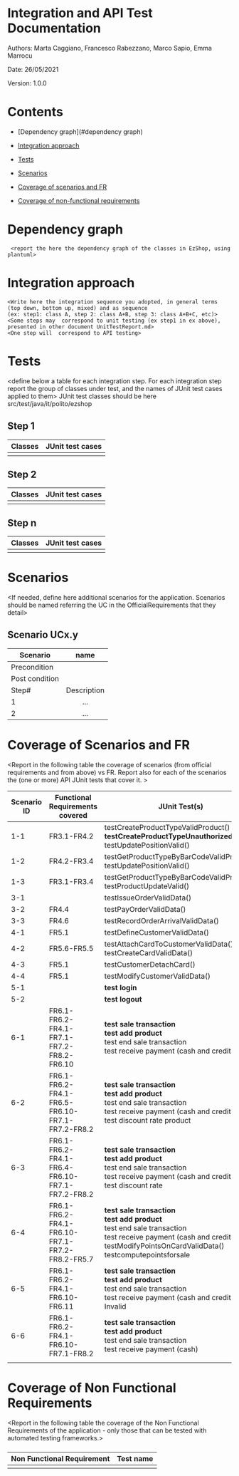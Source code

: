# Integration and API Test Documentation

Authors: Marta Caggiano, Francesco Rabezzano, Marco Sapio, Emma Marrocu

Date: 26/05/2021

Version: 1.0.0

# Contents

- [Dependency graph](#dependency graph)

- [Integration approach](#integration)

- [Tests](#tests)

- [Scenarios](#scenarios)

- [Coverage of scenarios and FR](#scenario-coverage)
- [Coverage of non-functional requirements](#nfr-coverage)



# Dependency graph 

     <report the here the dependency graph of the classes in EzShop, using plantuml>

# Integration approach

    <Write here the integration sequence you adopted, in general terms (top down, bottom up, mixed) and as sequence
    (ex: step1: class A, step 2: class A+B, step 3: class A+B+C, etc)> 
    <Some steps may  correspond to unit testing (ex step1 in ex above), presented in other document UnitTestReport.md>
    <One step will  correspond to API testing>



#  Tests

   <define below a table for each integration step. For each integration step report the group of classes under test, and the names of
     JUnit test cases applied to them> JUnit test classes should be here src/test/java/it/polito/ezshop

## Step 1
| Classes  | JUnit test cases |
|--|--|
|||


## Step 2
| Classes  | JUnit test cases |
|--|--|
|||


## Step n 

   

| Classes  | JUnit test cases |
|--|--|
|||




# Scenarios


<If needed, define here additional scenarios for the application. Scenarios should be named
 referring the UC in the OfficialRequirements that they detail>

## Scenario UCx.y

| Scenario |  name |
| ------------- |:-------------:|
|  Precondition     |  |
|  Post condition     |   |
| Step#        | Description  |
|  1     |  ... |
|  2     |  ... |



# Coverage of Scenarios and FR


<Report in the following table the coverage of  scenarios (from official requirements and from above) vs FR. 
Report also for each of the scenarios the (one or more) API JUnit tests that cover it. >




| Scenario ID | Functional Requirements covered | JUnit  Test(s) |
| ----------- | ------------------------------- | ----------- |
|  1-1     | FR3.1-FR4.2                  | testCreateProductTypeValidProduct()<br />**testCreateProductTypeUnauthorizedUser**()<br />testUpdatePositionValid() |
| 1-2 | FR4.2-FR3.4 | testGetProductTypeByBarCodeValidProduct()<br />testUpdatePositionValid() |
| 1-3 | FR3.1-FR3.4 | testGetProductTypeByBarCodeValidProduct<br />testProductUpdateValid() |
|  3-1  |                | testIssueOrderValidData() |
| 3-2      | FR4.4 | testPayOrderValidData() |
| 3-3   | FR4.6 | testRecordOrderArrivalValidData() |
| 4-1     | FR5.1 | testDefineCustomerValidData() |
| 4-2      | FR5.6-FR5.5 | testAttachCardToCustomerValidData()<br />testCreateCardValidData() |
| 4-3 | FR5.1 | testCustomerDetachCard() |
| 4-4 | FR5.1 | testModifyCustomerValidData() |
| 5-1 |  | **test login** |
| 5-2 |  | **test logout** |
| 6-1 | FR6.1-FR6.2-FR4.1-FR7.1-FR7.2-FR8.2-FR6.10 | **test sale transaction**<br />**test add product**<br />test end sale transaction<br />test receive payment (cash and credit card) |
| 6-2 | FR6.1-FR6.2-FR4.1-FR6.5-FR6.10-FR7.1-FR7.2-FR8.2 | **test sale transaction**<br />**test add product**<br />test end sale transaction<br />test receive payment (cash and credit card)<br />test discount rate product |
| 6-3 | FR6.1-FR6.2-FR4.1-FR6.4-FR6.10-FR7.1-FR7.2-FR8.2 | **test sale transaction**<br />**test add product**<br />test end sale transaction<br />test receive payment (cash and credit card)<br />test discount rate |
| 6-4 | FR6.1-FR6.2-FR4.1-FR6.10-FR7.1-FR7.2-FR8.2-FR5.7 | **test sale transaction**<br />**test add product**<br />test end sale transaction<br />test receive payment (cash and credit card)<br />testModifyPointsOnCardValidData()<br />testcomputepointsforsale |
| 6-5 | FR6.1-FR6.2-FR4.1-FR6.10-FR6.11 | **test sale transaction**<br />**test add product**<br />test end sale transaction<br />test receive payment (cash and credit card) Invalid<br /> |
| 6-6 | FR6.1-FR6.2-FR4.1-FR6.10-FR7.1-FR8.2 | **test sale transaction**<br />**test add product**<br />test end sale transaction<br />test receive payment (cash) |
|  |  |  |



# Coverage of Non Functional Requirements


<Report in the following table the coverage of the Non Functional Requirements of the application - only those that can be tested with automated testing frameworks.>


### 

| Non Functional Requirement | Test name |
| -------------------------- | --------- |
|                            |           |

